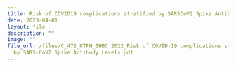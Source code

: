 ```yaml
---
title: Risk of COVID19 complications stratified by SARSCoV2 Spike Antibody Levels
date: 2023-04-01
layout: file
description: ""
image: ""
file_url: /files/C_472_KTPH_SHBC 2022_Risk of COVID-19 complications stratified
  by SARS-CoV2 Spike Antibody Levels.pdf
---
```

